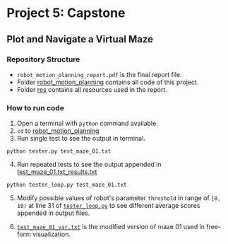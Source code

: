 # Project 5: Capstone
## Plot and Navigate a Virtual Maze

### Repository Structure
- `robot_motion_planning_report.pdf` is the final report file.
- Folder [robot_motion_planning](robot_motion_planning/) contains all code of this project.
- Folder [res](res/) contains all resources used in the report.

### How to run code

1. Open a terminal with `python` command available.
2. `cd` to [robot_motion_planning](robot_motion_planning)
3. Run single test to see the output in terminal.
  ```
  python tester.py test_maze_01.txt
  ```

4. Run repeated tests to see the output appended in [test_maze_01.txt_results.txt](robot_motion_planning/test_maze_01.txt_results.txt)
  ```
  python tester_loop.py test_maze_01.txt
  ```

5. Modify possible values of robot's parameter `threshold` in range of `[0, 10)` at line 31 of [`tester_loop.py`](robot_motion_planning/tester_loop.py) to see different average scores appended in output files.

6. [`test_maze_01_var.txt`](robot_motion_planning/test_maze_01_var.txt) is the modified version of maze 01 used in free-form visualization.
